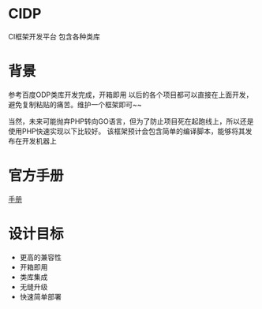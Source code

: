 # CIDP
CI框架开发平台 包含各种类库
# 背景
参考百度ODP类库开发完成，开箱即用
以后的各个项目都可以直接在上面开发，避免复制粘贴的痛苦。维护一个框架即可~~

当然，未来可能抛弃PHP转向GO语言，但为了防止项目死在起跑线上，所以还是使用PHP快速实现以下比较好。
该框架预计会包含简单的编译脚本，能够将其发布在开发机器上

# 官方手册

[手册](http://codeigniter.org.cn/user_guide/)

# 设计目标
+ 更高的兼容性
+ 开箱即用
+ 类库集成
+ 无缝升级
+ 快速简单部署
